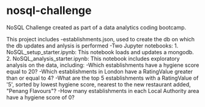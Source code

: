 # nosql-challenge
NoSQL Challenge created as part of a data analytics coding bootcamp.

This project includes 
-establishments.json, used to create the db on which the db updates and anlysis is performed
-Two Jupyter notebooks: 
    1. NoSQL_setup_starter.ipynb: This notebook loads and updates a mongodb. 
    2. NoSQL_analysis_starter.ipynb: This notebook includes exploratory analysis on the data, including: 
        -Which establishments have a hygiene score equal to 20?
        -Which establishments in London have a RatingValue greater than or equal to 4?
        -What are the top 5 establishments with a RatingValue of '5', sorted by lowest hygiene score, nearest   to the new restaurant added, "Penang Flavours"?
        -How many establishments in each Local Authority area have a hygiene score of 0? 


